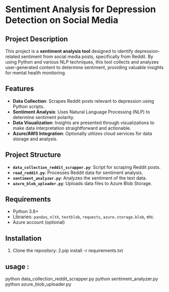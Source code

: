# Sentiment Analysis for Depression Detection on Social Media

## Project Description

This project is a **sentiment analysis tool** designed to identify depression-related sentiment from social media posts, specifically from Reddit. By using Python and various NLP techniques, this tool collects and analyzes user-generated content to determine sentiment, providing valuable insights for mental health monitoring.

## Features

- **Data Collection**: Scrapes Reddit posts relevant to depression using Python scripts.
- **Sentiment Analysis**: Uses Natural Language Processing (NLP) to determine sentiment polarity.
- **Data Visualization**: Insights are presented through visualizations to make data interpretation straightforward and actionable.
- **Azure/AWS Integration**: Optionally utilizes cloud services for data storage and analysis.

## Project Structure

- **`data_collection_reddit_scrapper.py`**: Script for scraping Reddit posts.
- **`read_reddit.py`**: Processes Reddit data for sentiment analysis.
- **`sentiment_analyzer.py`**: Analyzes the sentiment of the text data.
- **`azure_blob_uploader.py`**: Uploads data files to Azure Blob Storage.

## Requirements

- Python 3.8+
- Libraries: `pandas`, `nltk`, `textblob`, `requests`, `azure.storage.blob`, etc.
- Azure account (optional)

## Installation

1. Clone the repository:
2.pip install -r requirements.txt

## usage :
python data_collection_reddit_scrapper.py
python sentiment_analyzer.py
python azure_blob_uploader.py

